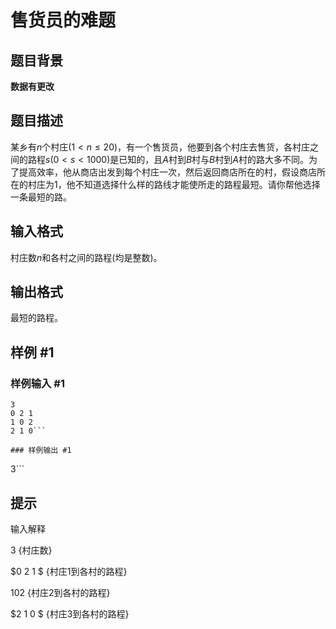 # 售货员的难题

## 题目背景

**数据有更改**


## 题目描述

某乡有$n$个村庄($1<n \le 20$)，有一个售货员，他要到各个村庄去售货，各村庄之间的路程$s(0<s<1000)$是已知的，且$A$村到$B$村与$B$村到$A$村的路大多不同。为了提高效率，他从商店出发到每个村庄一次，然后返回商店所在的村，假设商店所在的村庄为$1$，他不知道选择什么样的路线才能使所走的路程最短。请你帮他选择一条最短的路。


## 输入格式

村庄数$n$和各村之间的路程(均是整数)。


## 输出格式

最短的路程。


## 样例 #1

### 样例输入 #1
```
3
0 2 1
1 0 2
2 1 0```

### 样例输出 #1

```
3```

## 提示

输入解释

$3$    {村庄数}

$0 2 1 $   {村庄$1$到各村的路程}

$1 0 2$    {村庄$2$到各村的路程}

$2 1 0 $   {村庄$3$到各村的路程}

